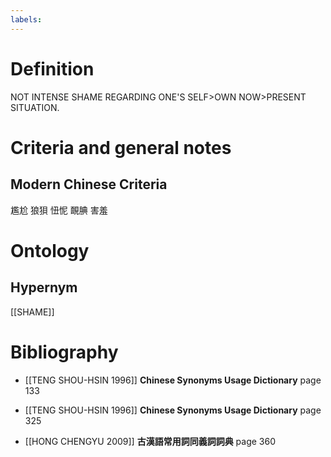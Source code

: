 ```yaml
---
labels: 
---
```


# Definition
NOT INTENSE SHAME REGARDING ONE'S SELF>OWN NOW>PRESENT SITUATION.
# Criteria and general notes
## Modern Chinese Criteria
尷尬
狼狽
忸怩
靦腆
害羞
# Ontology

## Hypernym
[[SHAME]]
# Bibliography
- [[TENG SHOU-HSIN 1996]]
**Chinese Synonyms Usage Dictionary** page 133

- [[TENG SHOU-HSIN 1996]]
**Chinese Synonyms Usage Dictionary** page 325

- [[HONG CHENGYU 2009]]
**古漢語常用詞同義詞詞典** page 360

